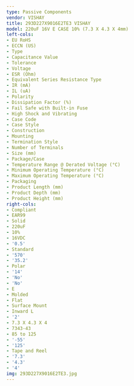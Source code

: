 ```yaml
---
type: Passive Components
vendor: VISHAY
title: 293D227X9016E2TE3 VISHAY
model: 220uF 16V E CASE 10% (7.3 X 4.3 X 4mm)
left-cols:
- EU RoHS
- ECCN (US)
- Type
- Capacitance Value
- Tolerance
- Voltage
- ESR (Ohm)
- Equivalent Series Resistance Type
- IR (mA)
- IL (uA)
- Polarity
- Dissipation Factor (%)
- Fail Safe with Built-in Fuse
- High Shock and Vibrating
- Case Code
- Case Style
- Construction
- Mounting
- Termination Style
- Number of Terminals
- Size (mm)
- Package/Case
- Temperature Range @ Derated Voltage (°C)
- Minimum Operating Temperature (°C)
- Maximum Operating Temperature (°C)
- Packaging
- Product Length (mm)
- Product Depth (mm)
- Product Height (mm)
right-cols:
- Compliant
- EAR99
- Solid
- 220uF
- 10%
- 16VDC
- '0.5'
- Standard
- '570'
- '35.2'
- Polar
- '14'
- 'No'
- 'No'
- E
- Molded
- Flat
- Surface Mount
- Inward L
- '2'
- 7.3 X 4.3 X 4
- 7343-43
- 85 to 125
- '-55'
- '125'
- Tape and Reel
- '7.3'
- '4.3'
- '4'
img: 293D227X9016E2TE3.jpg
---
```

